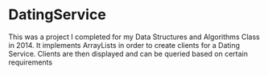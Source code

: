 # DatingService
This was a project I completed for my Data Structures and Algorithms Class in 2014.  It implements ArrayLists in order to create clients for a Dating Service. Clients are then displayed and can be queried based on certain requirements
